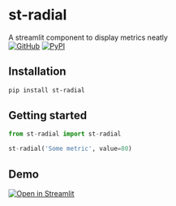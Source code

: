 # st-radial
A streamlit component to display metrics neatly </br>
[![GitHub][github_badge]][github_link] [![PyPI][pypi_badge]][pypi_link] 

## Installation

```sh
pip install st-radial
```

## Getting started

```python
from st-radial import st-radial

st-radial('Some metric', value=80)
```

## Demo

[![Open in Streamlit][share_badge]][share_link] 

[share_badge]: https://static.streamlit.io/badges/streamlit_badge_black_white.svg
[share_link]: https://share.streamlit.io/akshanshkmr/streamlit-demo/app.py?app=st_radial

[github_badge]: https://badgen.net/badge/icon/GitHub?icon=github&color=black&label
[github_link]: https://github.com/akshanshkmr/st_radial/

[pypi_badge]: https://badgen.net/pypi/v/st_radial?icon=pypi&color=black&label
[pypi_link]: https://pypi.org/project/st-radial/
